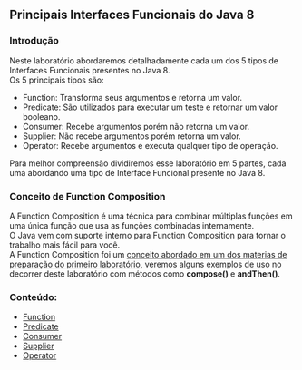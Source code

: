 ## Principais Interfaces Funcionais do Java 8

### Introdução
Neste laboratório abordaremos detalhadamente cada um dos 5 tipos de Interfaces Funcionais presentes no Java 8.<br/>
Os 5 principais tipos são:
 * Function: Transforma seus argumentos e retorna um valor.
 * Predicate: São utilizados para executar um teste e retornar um valor booleano.
 * Consumer: Recebe argumentos porém não retorna um valor.
 * Supplier: Não recebe argumentos porém retorna um valor.
 * Operator: Recebe argumentos e executa qualquer tipo de operação.

Para melhor compreensão dividiremos esse laboratório em 5 partes, cada uma abordando uma tipo de Interface Funcional presente no Java 8.

### Conceito de Function Composition
A Function Composition é uma técnica para combinar múltiplas funções em uma única função que usa as funções combinadas internamente.<br/>
O Java vem com suporte interno para Function Composition para tornar o trabalho mais fácil para você.<br/>
A Function Composition foi um [conceito abordado em um dos materias de preparação do primeiro laboratório](https://medium.com/labs-olx-brasil/programa%C3%A7%C3%A3o-funcional-vis%C3%A3o-geral-59ebdb4be244), veremos alguns exemplos de uso no decorrer deste laboratório com métodos como **compose()** e **andThen()**.

  
### Conteúdo:
 * [Function](https://github.com/corelioBH/design-app-java/tree/master/Programacao%20Funcional/src/laboratorio3/parte1)
 * [Predicate](https://github.com/corelioBH/design-app-java/tree/master/Programacao%20Funcional/src/laboratorio3/parte2)
 * [Consumer](https://github.com/corelioBH/design-app-java/tree/master/Programacao%20Funcional/src/laboratorio3/parte3)
 * [Supplier](https://github.com/corelioBH/design-app-java/tree/master/Programacao%20Funcional/src/laboratorio3/parte4)
 * [Operator](https://github.com/corelioBH/design-app-java/tree/master/Programacao%20Funcional/src/laboratorio3/parte5)